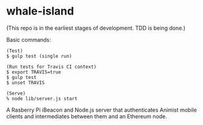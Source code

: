 # whale-island

(This repo is in the earliest stages of development. TDD is being done.)

Basic commands:

```
(Test)
$ gulp test (single run) 

(Run tests for Travis CI context)
$ export TRAVIS=true
$ gulp test
$ unset TRAVIS

(Serve)
% node lib/server.js start
```

A Rasberry Pi iBeacon and Node.js server that authenticates Animist mobile clients and intermediates between them and an Ethereum node. 
